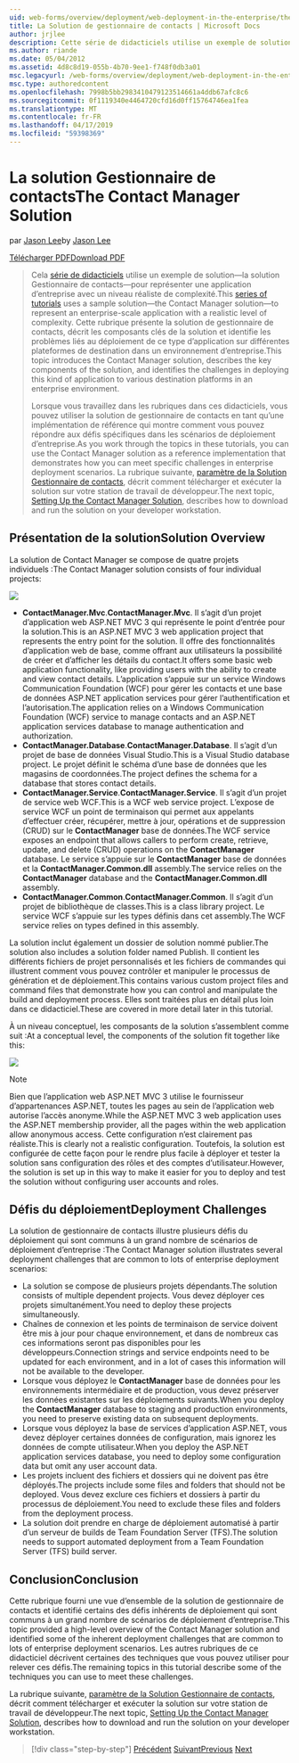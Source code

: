 ```yaml
---
uid: web-forms/overview/deployment/web-deployment-in-the-enterprise/the-contact-manager-solution
title: La Solution de gestionnaire de contacts | Microsoft Docs
author: jrjlee
description: Cette série de didacticiels utilise un exemple de solution&#x2014;la solution Gestionnaire de contacts&#x2014;pour représenter une application d’entreprise avec un niveau réaliste...
ms.author: riande
ms.date: 05/04/2012
ms.assetid: 4d8c8d19-055b-4b70-9ee1-f748f0db3a01
msc.legacyurl: /web-forms/overview/deployment/web-deployment-in-the-enterprise/the-contact-manager-solution
msc.type: authoredcontent
ms.openlocfilehash: 7998b5bb2983410479123514661a4ddb67afc8c6
ms.sourcegitcommit: 0f1119340e4464720cfd16d0ff15764746ea1fea
ms.translationtype: MT
ms.contentlocale: fr-FR
ms.lasthandoff: 04/17/2019
ms.locfileid: "59398369"
---
```

# <a name="the-contact-manager-solution"></a><span data-ttu-id="3e605-103">La solution Gestionnaire de contacts</span><span class="sxs-lookup"><span data-stu-id="3e605-103">The Contact Manager Solution</span></span>

<span data-ttu-id="3e605-104">par [Jason Lee](https://github.com/jrjlee)</span><span class="sxs-lookup"><span data-stu-id="3e605-104">by [Jason Lee](https://github.com/jrjlee)</span></span>

[<span data-ttu-id="3e605-105">Télécharger PDF</span><span class="sxs-lookup"><span data-stu-id="3e605-105">Download PDF</span></span>](https://msdnshared.blob.core.windows.net/media/MSDNBlogsFS/prod.evol.blogs.msdn.com/CommunityServer.Blogs.Components.WeblogFiles/00/00/00/63/56/8130.DeployingWebAppsInEnterpriseScenarios.pdf)

> <span data-ttu-id="3e605-106">Cela [série de didacticiels](web-deployment-in-the-enterprise.md) utilise un exemple de solution&#x2014;la solution Gestionnaire de contacts&#x2014;pour représenter une application d’entreprise avec un niveau réaliste de complexité.</span><span class="sxs-lookup"><span data-stu-id="3e605-106">This [series of tutorials](web-deployment-in-the-enterprise.md) uses a sample solution&#x2014;the Contact Manager solution&#x2014;to represent an enterprise-scale application with a realistic level of complexity.</span></span> <span data-ttu-id="3e605-107">Cette rubrique présente la solution de gestionnaire de contacts, décrit les composants clés de la solution et identifie les problèmes liés au déploiement de ce type d’application sur différentes plateformes de destination dans un environnement d’entreprise.</span><span class="sxs-lookup"><span data-stu-id="3e605-107">This topic introduces the Contact Manager solution, describes the key components of the solution, and identifies the challenges in deploying this kind of application to various destination platforms in an enterprise environment.</span></span>
> 
> <span data-ttu-id="3e605-108">Lorsque vous travaillez dans les rubriques dans ces didacticiels, vous pouvez utiliser la solution de gestionnaire de contacts en tant qu’une implémentation de référence qui montre comment vous pouvez répondre aux défis spécifiques dans les scénarios de déploiement d’entreprise.</span><span class="sxs-lookup"><span data-stu-id="3e605-108">As you work through the topics in these tutorials, you can use the Contact Manager solution as a reference implementation that demonstrates how you can meet specific challenges in enterprise deployment scenarios.</span></span> <span data-ttu-id="3e605-109">La rubrique suivante, [paramètre de la Solution Gestionnaire de contacts](setting-up-the-contact-manager-solution.md), décrit comment télécharger et exécuter la solution sur votre station de travail de développeur.</span><span class="sxs-lookup"><span data-stu-id="3e605-109">The next topic, [Setting Up the Contact Manager Solution](setting-up-the-contact-manager-solution.md), describes how to download and run the solution on your developer workstation.</span></span>


## <a name="solution-overview"></a><span data-ttu-id="3e605-110">Présentation de la solution</span><span class="sxs-lookup"><span data-stu-id="3e605-110">Solution Overview</span></span>

<span data-ttu-id="3e605-111">La solution de Contact Manager se compose de quatre projets individuels :</span><span class="sxs-lookup"><span data-stu-id="3e605-111">The Contact Manager solution consists of four individual projects:</span></span>

![](the-contact-manager-solution/_static/image1.png)

- <span data-ttu-id="3e605-112">**ContactManager.Mvc**.</span><span class="sxs-lookup"><span data-stu-id="3e605-112">**ContactManager.Mvc**.</span></span> <span data-ttu-id="3e605-113">Il s’agit d’un projet d’application web ASP.NET MVC 3 qui représente le point d’entrée pour la solution.</span><span class="sxs-lookup"><span data-stu-id="3e605-113">This is an ASP.NET MVC 3 web application project that represents the entry point for the solution.</span></span> <span data-ttu-id="3e605-114">Il offre des fonctionnalités d’application web de base, comme offrant aux utilisateurs la possibilité de créer et d’afficher les détails du contact.</span><span class="sxs-lookup"><span data-stu-id="3e605-114">It offers some basic web application functionality, like providing users with the ability to create and view contact details.</span></span> <span data-ttu-id="3e605-115">L’application s’appuie sur un service Windows Communication Foundation (WCF) pour gérer les contacts et une base de données ASP.NET application services pour gérer l’authentification et l’autorisation.</span><span class="sxs-lookup"><span data-stu-id="3e605-115">The application relies on a Windows Communication Foundation (WCF) service to manage contacts and an ASP.NET application services database to manage authentication and authorization.</span></span>
- <span data-ttu-id="3e605-116">**ContactManager.Database**.</span><span class="sxs-lookup"><span data-stu-id="3e605-116">**ContactManager.Database**.</span></span> <span data-ttu-id="3e605-117">Il s’agit d’un projet de base de données Visual Studio.</span><span class="sxs-lookup"><span data-stu-id="3e605-117">This is a Visual Studio database project.</span></span> <span data-ttu-id="3e605-118">Le projet définit le schéma d’une base de données que les magasins de coordonnées.</span><span class="sxs-lookup"><span data-stu-id="3e605-118">The project defines the schema for a database that stores contact details.</span></span>
- <span data-ttu-id="3e605-119">**ContactManager.Service**.</span><span class="sxs-lookup"><span data-stu-id="3e605-119">**ContactManager.Service**.</span></span> <span data-ttu-id="3e605-120">Il s’agit d’un projet de service web WCF.</span><span class="sxs-lookup"><span data-stu-id="3e605-120">This is a WCF web service project.</span></span> <span data-ttu-id="3e605-121">L’expose de service WCF un point de terminaison qui permet aux appelants d’effectuer créer, récupérer, mettre à jour, opérations et de suppression (CRUD) sur le **ContactManager** base de données.</span><span class="sxs-lookup"><span data-stu-id="3e605-121">The WCF service exposes an endpoint that allows callers to perform create, retrieve, update, and delete (CRUD) operations on the **ContactManager** database.</span></span> <span data-ttu-id="3e605-122">Le service s’appuie sur le **ContactManager** base de données et la **ContactManager.Common.dll** assembly.</span><span class="sxs-lookup"><span data-stu-id="3e605-122">The service relies on the **ContactManager** database and the **ContactManager.Common.dll** assembly.</span></span>
- <span data-ttu-id="3e605-123">**ContactManager.Common**.</span><span class="sxs-lookup"><span data-stu-id="3e605-123">**ContactManager.Common**.</span></span> <span data-ttu-id="3e605-124">Il s’agit d’un projet de bibliothèque de classes.</span><span class="sxs-lookup"><span data-stu-id="3e605-124">This is a class library project.</span></span> <span data-ttu-id="3e605-125">Le service WCF s’appuie sur les types définis dans cet assembly.</span><span class="sxs-lookup"><span data-stu-id="3e605-125">The WCF service relies on types defined in this assembly.</span></span>

<span data-ttu-id="3e605-126">La solution inclut également un dossier de solution nommé publier.</span><span class="sxs-lookup"><span data-stu-id="3e605-126">The solution also includes a solution folder named Publish.</span></span> <span data-ttu-id="3e605-127">Il contient les différents fichiers de projet personnalisés et les fichiers de commandes qui illustrent comment vous pouvez contrôler et manipuler le processus de génération et de déploiement.</span><span class="sxs-lookup"><span data-stu-id="3e605-127">This contains various custom project files and command files that demonstrate how you can control and manipulate the build and deployment process.</span></span> <span data-ttu-id="3e605-128">Elles sont traitées plus en détail plus loin dans ce didacticiel.</span><span class="sxs-lookup"><span data-stu-id="3e605-128">These are covered in more detail later in this tutorial.</span></span>

<span data-ttu-id="3e605-129">À un niveau conceptuel, les composants de la solution s’assemblent comme suit :</span><span class="sxs-lookup"><span data-stu-id="3e605-129">At a conceptual level, the components of the solution fit together like this:</span></span>

![](the-contact-manager-solution/_static/image2.png)

> [!NOTE]
> <span data-ttu-id="3e605-130">Bien que l’application web ASP.NET MVC 3 utilise le fournisseur d’appartenances ASP.NET, toutes les pages au sein de l’application web autorise l’accès anonyme.</span><span class="sxs-lookup"><span data-stu-id="3e605-130">While the ASP.NET MVC 3 web application uses the ASP.NET membership provider, all the pages within the web application allow anonymous access.</span></span> <span data-ttu-id="3e605-131">Cette configuration n’est clairement pas réaliste.</span><span class="sxs-lookup"><span data-stu-id="3e605-131">This is clearly not a realistic configuration.</span></span> <span data-ttu-id="3e605-132">Toutefois, la solution est configurée de cette façon pour le rendre plus facile à déployer et tester la solution sans configuration des rôles et des comptes d’utilisateur.</span><span class="sxs-lookup"><span data-stu-id="3e605-132">However, the solution is set up in this way to make it easier for you to deploy and test the solution without configuring user accounts and roles.</span></span>


## <a name="deployment-challenges"></a><span data-ttu-id="3e605-133">Défis du déploiement</span><span class="sxs-lookup"><span data-stu-id="3e605-133">Deployment Challenges</span></span>

<span data-ttu-id="3e605-134">La solution de gestionnaire de contacts illustre plusieurs défis du déploiement qui sont communs à un grand nombre de scénarios de déploiement d’entreprise :</span><span class="sxs-lookup"><span data-stu-id="3e605-134">The Contact Manager solution illustrates several deployment challenges that are common to lots of enterprise deployment scenarios:</span></span>

- <span data-ttu-id="3e605-135">La solution se compose de plusieurs projets dépendants.</span><span class="sxs-lookup"><span data-stu-id="3e605-135">The solution consists of multiple dependent projects.</span></span> <span data-ttu-id="3e605-136">Vous devez déployer ces projets simultanément.</span><span class="sxs-lookup"><span data-stu-id="3e605-136">You need to deploy these projects simultaneously.</span></span>
- <span data-ttu-id="3e605-137">Chaînes de connexion et les points de terminaison de service doivent être mis à jour pour chaque environnement, et dans de nombreux cas ces informations seront pas disponibles pour les développeurs.</span><span class="sxs-lookup"><span data-stu-id="3e605-137">Connection strings and service endpoints need to be updated for each environment, and in a lot of cases this information will not be available to the developer.</span></span>
- <span data-ttu-id="3e605-138">Lorsque vous déployez le **ContactManager** base de données pour les environnements intermédiaire et de production, vous devez préserver les données existantes sur les déploiements suivants.</span><span class="sxs-lookup"><span data-stu-id="3e605-138">When you deploy the **ContactManager** database to staging and production environments, you need to preserve existing data on subsequent deployments.</span></span>
- <span data-ttu-id="3e605-139">Lorsque vous déployez la base de services d’application ASP.NET, vous devez déployer certaines données de configuration, mais ignorez les données de compte utilisateur.</span><span class="sxs-lookup"><span data-stu-id="3e605-139">When you deploy the ASP.NET application services database, you need to deploy some configuration data but omit any user account data.</span></span>
- <span data-ttu-id="3e605-140">Les projets incluent des fichiers et dossiers qui ne doivent pas être déployés.</span><span class="sxs-lookup"><span data-stu-id="3e605-140">The projects include some files and folders that should not be deployed.</span></span> <span data-ttu-id="3e605-141">Vous devez exclure ces fichiers et dossiers à partir du processus de déploiement.</span><span class="sxs-lookup"><span data-stu-id="3e605-141">You need to exclude these files and folders from the deployment process.</span></span>
- <span data-ttu-id="3e605-142">La solution doit prendre en charge de déploiement automatisé à partir d’un serveur de builds de Team Foundation Server (TFS).</span><span class="sxs-lookup"><span data-stu-id="3e605-142">The solution needs to support automated deployment from a Team Foundation Server (TFS) build server.</span></span>

## <a name="conclusion"></a><span data-ttu-id="3e605-143">Conclusion</span><span class="sxs-lookup"><span data-stu-id="3e605-143">Conclusion</span></span>

<span data-ttu-id="3e605-144">Cette rubrique fourni une vue d’ensemble de la solution de gestionnaire de contacts et identifié certains des défis inhérents de déploiement qui sont communs à un grand nombre de scénarios de déploiement d’entreprise.</span><span class="sxs-lookup"><span data-stu-id="3e605-144">This topic provided a high-level overview of the Contact Manager solution and identified some of the inherent deployment challenges that are common to lots of enterprise deployment scenarios.</span></span> <span data-ttu-id="3e605-145">Les autres rubriques de ce didacticiel décrivent certaines des techniques que vous pouvez utiliser pour relever ces défis.</span><span class="sxs-lookup"><span data-stu-id="3e605-145">The remaining topics in this tutorial describe some of the techniques you can use to meet these challenges.</span></span>

<span data-ttu-id="3e605-146">La rubrique suivante, [paramètre de la Solution Gestionnaire de contacts](setting-up-the-contact-manager-solution.md), décrit comment télécharger et exécuter la solution sur votre station de travail de développeur.</span><span class="sxs-lookup"><span data-stu-id="3e605-146">The next topic, [Setting Up the Contact Manager Solution](setting-up-the-contact-manager-solution.md), describes how to download and run the solution on your developer workstation.</span></span>

> [!div class="step-by-step"]
> <span data-ttu-id="3e605-147">[Précédent](web-deployment-in-the-enterprise.md)
> [Suivant](setting-up-the-contact-manager-solution.md)</span><span class="sxs-lookup"><span data-stu-id="3e605-147">[Previous](web-deployment-in-the-enterprise.md)
[Next](setting-up-the-contact-manager-solution.md)</span></span>
